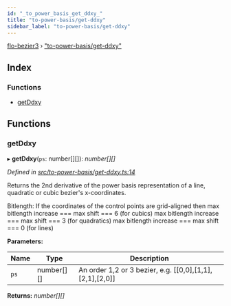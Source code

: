 ```yaml
---
id: "_to_power_basis_get_ddxy_"
title: "to-power-basis/get-ddxy"
sidebar_label: "to-power-basis/get-ddxy"
---
```


[flo-bezier3](../globals.md) › ["to-power-basis/get-ddxy"](_to_power_basis_get_ddxy_.md)

## Index

### Functions

* [getDdxy](_to_power_basis_get_ddxy_.md#getddxy)

## Functions

###  getDdxy

▸ **getDdxy**(`ps`: number[][]): *number[][]*

*Defined in [src/to-power-basis/get-ddxy.ts:14](https://github.com/FlorisSteenkamp/FloBezier/blob/6f79660/src/to-power-basis/get-ddxy.ts#L14)*

Returns the 2nd derivative of the power basis representation of a line,
quadratic or cubic bezier's x-coordinates.

Bitlength: If the coordinates of the control points are grid-aligned then
max bitlength increase === max shift === 6 (for cubics)
max bitlength increase === max shift === 3 (for quadratics)
max bitlength increase === max shift === 0 (for lines)

**Parameters:**

Name | Type | Description |
------ | ------ | ------ |
`ps` | number[][] | An order 1,2 or 3 bezier, e.g. [[0,0],[1,1],[2,1],[2,0]]  |

**Returns:** *number[][]*
